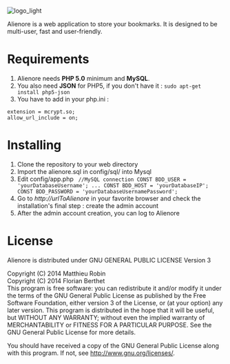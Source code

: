 ![logo_light](https://cloud.githubusercontent.com/assets/5453156/5157520/39421eb4-7312-11e4-94e7-d2f789de79bb.png)

Alienore is a web application to store your bookmarks. It is designed to be multi-user, fast and user-friendly. 

Requirements
===========
1. Alienore needs **PHP 5.0** minimum and **MySQL**.
2. You also need **JSON** for PHP5, if you don't have it : 
    ``sudo apt-get install php5-json``
3. You have to add in your php.ini  : 
```
extension = mcrypt.so;
allow_url_include = on;
```
Installing
=======
1. Clone the repository to your web directory
2. Import the alienore.sql in config/sql/ into Mysql
3. Edit config/app.php ```
 //MySQL connection
    CONST BDD_USER = 'yourDatabaseUsername';
    ...
    CONST BDD_HOST = 'yourDatabaseIP';
    CONST BDD_PASSWORD = 'yourDatabaseUsernamePassword';```
4. Go to *http://urlToAlienore* in your favorite browser and check the installation's final step : create the admin account
5. After the admin account creation, you can log to Alienore

License
======
Alienore is distributed under GNU GENERAL PUBLIC LICENSE Version 3

Copyright (C) 2014 Matthieu Robin  
Copyright (C) 2014 Florian Berthet  
This program is free software: you can redistribute it and/or modify
it under the terms of the GNU General Public License as published by
the Free Software Foundation, either version 3 of the License, or
(at your option) any later version.
This program is distributed in the hope that it will be useful,
but WITHOUT ANY WARRANTY; without even the implied warranty of
MERCHANTABILITY or FITNESS FOR A PARTICULAR PURPOSE. See the
GNU General Public License for more details.

You should have received a copy of the GNU General Public License
along with this program. If not, see <http://www.gnu.org/licenses/>.
